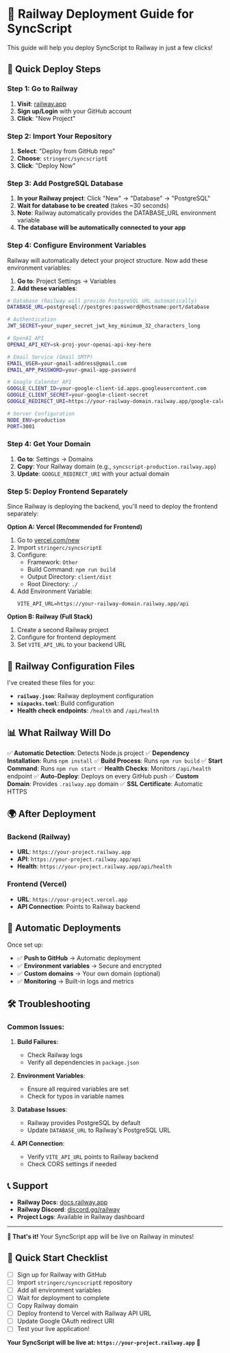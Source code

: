# 🚂 Railway Deployment Guide for SyncScript

This guide will help you deploy SyncScript to Railway in just a few clicks!

## 🎯 Quick Deploy Steps

### Step 1: Go to Railway
1. **Visit**: [railway.app](https://railway.app)
2. **Sign up/Login** with your GitHub account
3. **Click**: "New Project"

### Step 2: Import Your Repository
1. **Select**: "Deploy from GitHub repo"
2. **Choose**: `stringerc/syncscriptE`
3. **Click**: "Deploy Now"

### Step 3: Add PostgreSQL Database
1. **In your Railway project**: Click "New" → "Database" → "PostgreSQL"
2. **Wait for database to be created** (takes ~30 seconds)
3. **Note**: Railway automatically provides the DATABASE_URL environment variable
4. **The database will be automatically connected to your app**

### Step 4: Configure Environment Variables
Railway will automatically detect your project structure. Now add these environment variables:

1. **Go to**: Project Settings → Variables
2. **Add these variables**:

```bash
# Database (Railway will provide PostgreSQL URL automatically)
DATABASE_URL=postgresql://postgres:password@hostname:port/database

# Authentication
JWT_SECRET=your_super_secret_jwt_key_minimum_32_characters_long

# OpenAI API
OPENAI_API_KEY=sk-proj-your-openai-api-key-here

# Email Service (Gmail SMTP)
EMAIL_USER=your-gmail-address@gmail.com
EMAIL_APP_PASSWORD=your-gmail-app-password

# Google Calendar API
GOOGLE_CLIENT_ID=your-google-client-id.apps.googleusercontent.com
GOOGLE_CLIENT_SECRET=your-google-client-secret
GOOGLE_REDIRECT_URI=https://your-railway-domain.railway.app/google-calendar

# Server Configuration
NODE_ENV=production
PORT=3001
```

### Step 4: Get Your Domain
1. **Go to**: Settings → Domains
2. **Copy**: Your Railway domain (e.g., `syncscript-production.railway.app`)
3. **Update**: `GOOGLE_REDIRECT_URI` with your actual domain

### Step 5: Deploy Frontend Separately
Since Railway is deploying the backend, you'll need to deploy the frontend separately:

**Option A: Vercel (Recommended for Frontend)**
1. Go to [vercel.com/new](https://vercel.com/new)
2. Import `stringerc/syncscriptE`
3. Configure:
   - Framework: `Other`
   - Build Command: `npm run build`
   - Output Directory: `client/dist`
   - Root Directory: `./`
4. Add Environment Variable:
   ```
   VITE_API_URL=https://your-railway-domain.railway.app/api
   ```

**Option B: Railway (Full Stack)**
1. Create a second Railway project
2. Configure for frontend deployment
3. Set `VITE_API_URL` to your backend URL

## 🔧 Railway Configuration Files

I've created these files for you:

- **`railway.json`**: Railway deployment configuration
- **`nixpacks.toml`**: Build configuration
- **Health check endpoints**: `/health` and `/api/health`

## 📊 What Railway Will Do

✅ **Automatic Detection**: Detects Node.js project
✅ **Dependency Installation**: Runs `npm install`
✅ **Build Process**: Runs `npm run build`
✅ **Start Command**: Runs `npm run start`
✅ **Health Checks**: Monitors `/api/health` endpoint
✅ **Auto-Deploy**: Deploys on every GitHub push
✅ **Custom Domain**: Provides `.railway.app` domain
✅ **SSL Certificate**: Automatic HTTPS

## 🌍 After Deployment

### Backend (Railway)
- **URL**: `https://your-project.railway.app`
- **API**: `https://your-project.railway.app/api`
- **Health**: `https://your-project.railway.app/api/health`

### Frontend (Vercel)
- **URL**: `https://your-project.vercel.app`
- **API Connection**: Points to Railway backend

## 🔄 Automatic Deployments

Once set up:
- ✅ **Push to GitHub** → Automatic deployment
- ✅ **Environment variables** → Secure and encrypted
- ✅ **Custom domains** → Your own domain (optional)
- ✅ **Monitoring** → Built-in logs and metrics

## 🛠️ Troubleshooting

### Common Issues:

1. **Build Failures**:
   - Check Railway logs
   - Verify all dependencies in `package.json`

2. **Environment Variables**:
   - Ensure all required variables are set
   - Check for typos in variable names

3. **Database Issues**:
   - Railway provides PostgreSQL by default
   - Update `DATABASE_URL` to Railway's PostgreSQL URL

4. **API Connection**:
   - Verify `VITE_API_URL` points to Railway backend
   - Check CORS settings if needed

## 📞 Support

- **Railway Docs**: [docs.railway.app](https://docs.railway.app)
- **Railway Discord**: [discord.gg/railway](https://discord.gg/railway)
- **Project Logs**: Available in Railway dashboard

---

**🎉 That's it!** Your SyncScript app will be live on Railway in minutes!

## 🚀 Quick Start Checklist

- [ ] Sign up for Railway with GitHub
- [ ] Import `stringerc/syncscriptE` repository
- [ ] Add all environment variables
- [ ] Wait for deployment to complete
- [ ] Copy Railway domain
- [ ] Deploy frontend to Vercel with Railway API URL
- [ ] Update Google OAuth redirect URI
- [ ] Test your live application!

**Your SyncScript will be live at: `https://your-project.railway.app`** 🎉
